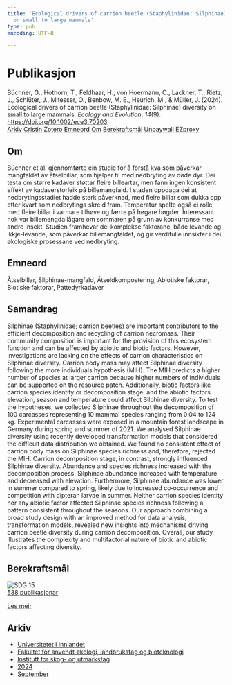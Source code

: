 ```yaml
---
title: 'Ecological drivers of carrion beetle (Staphylinidae: Silphinae) diversity
  on small to large mammals'
type: pub
encoding: UTF-8

---
```

<h1>Publikasjon</h1>
<article id="csl-bib-container-6PJL6HCY" class="csl-bib-container">
  <div class="csl-bib-body"> <div class="csl-entry">Büchner, G., Hothorn, T., Feldhaar, H., von Hoermann, C., Lackner, T., Rietz, J., Schlüter, J., Mitesser, O., Benbow, M. E., Heurich, M., &#38; Müller, J. (2024). Ecological drivers of carrion beetle (Staphylinidae: Silphinae) diversity on small to large mammals. <i>Ecology and Evolution</i>, <i>14</i>(9). <a href="https://doi.org/10.1002/ece3.70203">https://doi.org/10.1002/ece3.70203</a></div> </div>
  <div class="csl-bib-buttons">
    <a href="#taxonomy-article-6PJL6HCY" alt="archive" class="csl-bib-button">Arkiv</a>
    <a href="https://app.cristin.no/results/show.jsf?id=2296925" alt="Cristin" class="csl-bib-button">Cristin</a>
    <a href="http://zotero.org/groups/5881554/items/6PJL6HCY" alt="Zotero" class="csl-bib-button">Zotero</a>
    <a href="#keywords-article-6PJL6HCY" alt="keywords" class="csl-bib-button">Emneord</a>
    <a href="#about-article-6PJL6HCY" alt="about_pub" class="csl-bib-button">Om</a>
    <a href="#sdg-article-6PJL6HCY" alt="sdg" class="csl-bib-button">Berekraftsmål</a>
    <a href="https://doi.org/10.1002/ece3.70203" alt="Unpaywall" class="csl-bib-button">Unpaywall</a>
    <a href="https://doi.org/10.1002/ece3.70203" alt="EZproxy" class="csl-bib-button">EZproxy</a>
  </div>
  <div id="csl-bib-meta-container-6PJL6HCY"></div>
</article>
<div id="csl-bib-meta-6PJL6HCY" class="csl-bib-meta">
  <article id="about-article-6PJL6HCY" class="about_pub-article">
    <h1>Om</h1>
    Büchner et al. gjennomførte ein studie for å forstå kva som påverkar mangfaldet av åtselbillar, som hjelper til med nedbryting av døde dyr. Dei testa om større kadaver støttar fleire billeartar, men fann ingen konsistent effekt av kadaverstorleik på billemangfald. I staden oppdaga dei at nedbrytingsstadiet hadde sterk påverknad, med fleire billar som dukka opp etter kvart som nedbrytinga skreid fram. Temperatur spelte også ei rolle, med fleire billar i varmare tilhøve og færre på høgare høgder. Interessant nok var billemengda lågare om sommaren på grunn av konkurranse med andre insekt. Studien framhevar dei komplekse faktorane, både levande og ikkje-levande, som påverkar billemangfaldet, og gir verdifulle innsikter i dei økologiske prosessane ved nedbryting.
  </article>
  <article id="keywords-article-6PJL6HCY" class="keywords-article">
    <h1>Emneord</h1>
    Åtselbillar, Silphinae-mangfald, Åtseldkompostering, Abiotiske faktorar, Biotiske faktorar, Pattedyrkadaver
  </article>
  <article id="abstract-article-6PJL6HCY" class="abstract-article">
    <h1>Samandrag</h1>
    Silphinae (Staphylinidae; carrion beetles) are important contributors to the efficient decomposition and recycling of carrion necromass. Their community composition is important for the provision of this ecosystem function and can be affected by abiotic and biotic factors. However, investigations are lacking on the effects of carrion characteristics on Silphinae diversity. Carrion body mass may affect Silphinae diversity following the more individuals hypothesis (MIH). The MIH predicts a higher number of species at larger carrion because higher numbers of individuals can be supported on the resource patch. Additionally, biotic factors like carrion species identity or decomposition stage, and the abiotic factors elevation, season and temperature could affect Silphinae diversity. To test the hypotheses, we collected Silphinae throughout the decomposition of 100 carcasses representing 10 mammal species ranging from 0.04 to 124 kg. Experimental carcasses were exposed in a mountain forest landscape in Germany during spring and summer of 2021. We analysed Silphinae diversity using recently developed transformation models that considered the difficult data distribution we obtained. We found no consistent effect of carrion body mass on Silphinae species richness and, therefore, rejected the MIH. Carrion decomposition stage, in contrast, strongly influenced Silphinae diversity. Abundance and species richness increased with the decomposition process. Silphinae abundance increased with temperature and decreased with elevation. Furthermore, Silphinae abundance was lower in summer compared to spring, likely due to increased co‐occurrence and competition with dipteran larvae in summer. Neither carrion species identity nor any abiotic factor affected Silphinae species richness following a pattern consistent throughout the seasons. Our approach combining a broad study design with an improved method for data analysis, transformation models, revealed new insights into mechanisms driving carrion beetle diversity during carrion decomposition. Overall, our study illustrates the complexity and multifactorial nature of biotic and abiotic factors affecting diversity.
  </article>
  <article id="sdg-article-6PJL6HCY" class="sdg-article">
    <h1>Berekraftsmål</h1>
    <div class="sdg-container"><div id="sdg15" class="sdg">
        <img src="{{< params subfolder >}}images/sdg/sdg15_nn.png" class="image" alt="SDG 15">
        <div class="sdg-overlay">
          <a href="{{< params subfolder >}}nn/archive/?sdg=15#archive" class="sdg-publication-count"><span>538</span> publikasjonar</a>
          <p><a href="https://fn.no/om-fn/fns-baerekraftsmaal/livet-paa-land?lang=nno-NO" class="sdg-read-more">Les meir</a></p>
        </div>
      </div></div>
  </article>
  <article id="taxonomy-article-6PJL6HCY" class="taxonomy-article">
    <h1>Arkiv</h1>
    <ul>
      <li><a href="{{< params subfolder >}}nn/archive/?key=3DCRN523">Universitetet i Innlandet</a></li>
      <li><a href="{{< params subfolder >}}nn/archive/?key=T77LXH6D">Fakultet for anvendt økologi, landbruksfag og bioteknologi</a></li>
      <li><a href="{{< params subfolder >}}nn/archive/?key=7TRARPE3">Institutt for skog- og utmarksfag</a></li>
      <li><a href="{{< params subfolder >}}nn/archive/?key=A4XX8HDP">2024</a></li>
      <li><a href="{{< params subfolder >}}nn/archive/?key=9KU2PNPH">September</a></li>
    </ul>
  </article>
</div>
